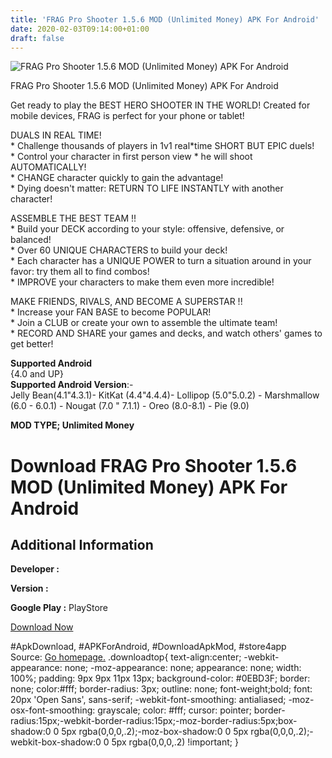 ```yaml
---
title: 'FRAG Pro Shooter 1.5.6 MOD (Unlimited Money) APK For Android'
date: 2020-02-03T09:14:00+01:00
draft: false
---
```


![FRAG Pro Shooter 1.5.6 MOD (Unlimited Money) APK For Android](https://f3i7p7f4.stackpathcdn.com/wp-content/themes/APK-Home-Latest-123/images/noapk.png "FRAG Pro Shooter 1.5.6 MOD (Unlimited Money) APK For Android")

  

FRAG Pro Shooter 1.5.6 MOD (Unlimited Money) APK For Android

Get ready to play the BEST HERO SHOOTER IN THE WORLD! Created for mobile devices, FRAG is perfect for your phone or tablet!

DUALS IN REAL TIME!  
\* Challenge thousands of players in 1v1 real\*time SHORT BUT EPIC duels!  
\* Control your character in first person view \* he will shoot AUTOMATICALLY!  
\* CHANGE character quickly to gain the advantage!  
\* Dying doesn't matter: RETURN TO LIFE INSTANTLY with another character!

ASSEMBLE THE BEST TEAM !!  
\* Build your DECK according to your style: offensive, defensive, or balanced!  
\* Over 60 UNIQUE CHARACTERS to build your deck!  
\* Each character has a UNIQUE POWER to turn a situation around in your favor: try them all to find combos!  
\* IMPROVE your characters to make them even more incredible!

MAKE FRIENDS, RIVALS, AND BECOME A SUPERSTAR !!  
\* Increase your FAN BASE to become POPULAR!  
\* Join a CLUB or create your own to assemble the ultimate team!  
\* RECORD AND SHARE your games and decks, and watch others' games to get better!

**Supported Android**  
{4.0 and UP}  
**Supported Android Version**:-  
Jelly Bean(4.1"4.3.1)- KitKat (4.4"4.4.4)- Lollipop (5.0"5.0.2) - Marshmallow (6.0 - 6.0.1) - Nougat (7.0 " 7.1.1) - Oreo (8.0-8.1) - Pie (9.0)

**MOD TYPE; Unlimited Money**

Download FRAG Pro Shooter 1.5.6 MOD (Unlimited Money) APK For Android
=====================================================================

Additional Information
----------------------

**Developer :**

**Version :**

**Google Play :** PlayStore

  

[Download Now](https://store4app.co/post/frag-pro-shooter-1-5-6-mod-unlimited-money-apk-for-android_1580567517)

  
#ApkDownload, #APKForAndroid, #DownloadApkMod, #store4app  
Source: [Go homepage.](https://store4app.co/post/frag-pro-shooter-1-5-6-mod-unlimited-money-apk-for-android_1580567517) .downloadtop{ text-align:center; -webkit-appearance: none; -moz-appearance: none; appearance: none; width: 100%; padding: 9px 9px 11px 13px; background-color: #0EBD3F; border: none; color:#fff; border-radius: 3px; outline: none; font-weight;bold; font: 20px 'Open Sans', sans-serif; -webkit-font-smoothing: antialiased; -moz-osx-font-smoothing: grayscale; color: #fff; cursor: pointer; border-radius:15px;-webkit-border-radius:15px;-moz-border-radius:5px;box-shadow:0 0 5px rgba(0,0,0,.2);-moz-box-shadow:0 0 5px rgba(0,0,0,.2);-webkit-box-shadow:0 0 5px rgba(0,0,0,.2) !important; }